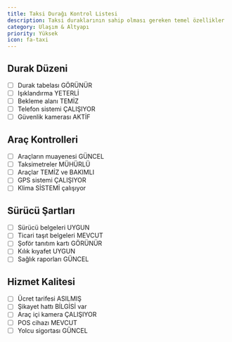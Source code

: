 ```yaml
---
title: Taksi Durağı Kontrol Listesi
description: Taksi duraklarının sahip olması gereken temel özellikler
category: Ulaşım & Altyapı
priority: Yüksek
icon: fa-taxi
---
```


## Durak Düzeni

- [ ] Durak tabelası GÖRÜNÜR
- [ ] Işıklandırma YETERLİ
- [ ] Bekleme alanı TEMİZ
- [ ] Telefon sistemi ÇALIŞIYOR
- [ ] Güvenlik kamerası AKTİF

## Araç Kontrolleri

- [ ] Araçların muayenesi GÜNCEL
- [ ] Taksimetreler MÜHÜRLÜ
- [ ] Araçlar TEMİZ ve BAKIMLI
- [ ] GPS sistemi ÇALIŞIYOR
- [ ] Klima SİSTEMİ çalışıyor

## Sürücü Şartları

- [ ] Sürücü belgeleri UYGUN
- [ ] Ticari taşıt belgeleri MEVCUT
- [ ] Şoför tanıtım kartı GÖRÜNÜR
- [ ] Kılık kıyafet UYGUN
- [ ] Sağlık raporları GÜNCEL

## Hizmet Kalitesi

- [ ] Ücret tarifesi ASILMIŞ
- [ ] Şikayet hattı BİLGİSİ var
- [ ] Araç içi kamera ÇALIŞIYOR
- [ ] POS cihazı MEVCUT
- [ ] Yolcu sigortası GÜNCEL
